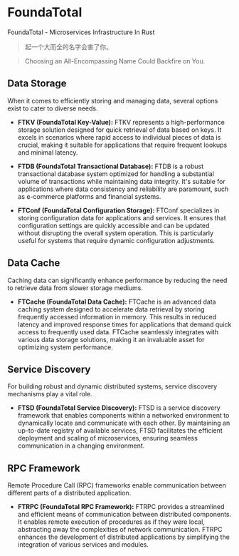 # FoundaTotal
FoundaTotal - Microservices Infrastructure In Rust


> 起一个大而全的名字会害了你。

> Choosing an All-Encompassing Name Could Backfire on You.



## Data Storage
When it comes to efficiently storing and managing data, several options exist to cater to diverse needs. 

* **FTKV (FoundaTotal Key-Value):** FTKV represents a high-performance storage solution designed for quick retrieval of data based on keys. It excels in scenarios where rapid access to individual pieces of data is crucial, making it suitable for applications that require frequent lookups and minimal latency.

* **FTDB (FoundaTotal Transactional Database):** FTDB is a robust transactional database system optimized for handling a substantial volume of transactions while maintaining data integrity. It's suitable for applications where data consistency and reliability are paramount, such as e-commerce platforms and financial systems.

* **FTConf (FoundaTotal Configuration Storage):** FTConf specializes in storing configuration data for applications and services. It ensures that configuration settings are quickly accessible and can be updated without disrupting the overall system operation. This is particularly useful for systems that require dynamic configuration adjustments.

## Data Cache
Caching data can significantly enhance performance by reducing the need to retrieve data from slower storage mediums. 

* **FTCache (FoundaTotal Data Cache):** FTCache is an advanced data caching system designed to accelerate data retrieval by storing frequently accessed information in memory. This results in reduced latency and improved response times for applications that demand quick access to frequently used data. FTCache seamlessly integrates with various data storage solutions, making it an invaluable asset for optimizing system performance.

## Service Discovery
For building robust and dynamic distributed systems, service discovery mechanisms play a vital role. 

* **FTSD (FoundaTotal Service Discovery):** FTSD is a service discovery framework that enables components within a networked environment to dynamically locate and communicate with each other. By maintaining an up-to-date registry of available services, FTSD facilitates the efficient deployment and scaling of microservices, ensuring seamless communication in a changing environment.

## RPC Framework
Remote Procedure Call (RPC) frameworks enable communication between different parts of a distributed application. 

* **FTRPC (FoundaTotal RPC Framework):** FTRPC provides a streamlined and efficient means of communication between distributed components. It enables remote execution of procedures as if they were local, abstracting away the complexities of network communication. FTRPC enhances the development of distributed applications by simplifying the integration of various services and modules.





